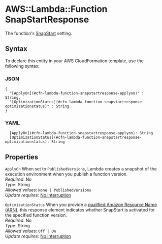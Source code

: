 # AWS::Lambda::Function SnapStartResponse<a name="aws-properties-lambda-function-snapstartresponse"></a>

The function's [SnapStart](https://docs.aws.amazon.com/lambda/latest/dg/snapstart.html) setting\.

## Syntax<a name="aws-properties-lambda-function-snapstartresponse-syntax"></a>

To declare this entity in your AWS CloudFormation template, use the following syntax:

### JSON<a name="aws-properties-lambda-function-snapstartresponse-syntax.json"></a>

```
{
  "[ApplyOn](#cfn-lambda-function-snapstartresponse-applyon)" : String,
  "[OptimizationStatus](#cfn-lambda-function-snapstartresponse-optimizationstatus)" : String
}
```

### YAML<a name="aws-properties-lambda-function-snapstartresponse-syntax.yaml"></a>

```
  [ApplyOn](#cfn-lambda-function-snapstartresponse-applyon): String
  [OptimizationStatus](#cfn-lambda-function-snapstartresponse-optimizationstatus): String
```

## Properties<a name="aws-properties-lambda-function-snapstartresponse-properties"></a>

`ApplyOn`  <a name="cfn-lambda-function-snapstartresponse-applyon"></a>
When set to `PublishedVersions`, Lambda creates a snapshot of the execution environment when you publish a function version\.  
*Required*: No  
*Type*: String  
*Allowed values*: `None | PublishedVersions`  
*Update requires*: [No interruption](https://docs.aws.amazon.com/AWSCloudFormation/latest/UserGuide/using-cfn-updating-stacks-update-behaviors.html#update-no-interrupt)

`OptimizationStatus`  <a name="cfn-lambda-function-snapstartresponse-optimizationstatus"></a>
When you provide a [qualified Amazon Resource Name \(ARN\)](https://docs.aws.amazon.com/lambda/latest/dg/configuration-versions.html#versioning-versions-using), this response element indicates whether SnapStart is activated for the specified function version\.  
*Required*: No  
*Type*: String  
*Allowed values*: `Off | On`  
*Update requires*: [No interruption](https://docs.aws.amazon.com/AWSCloudFormation/latest/UserGuide/using-cfn-updating-stacks-update-behaviors.html#update-no-interrupt)